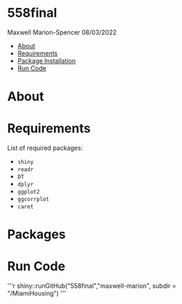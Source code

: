 # 558final

Maxwell Marion-Spencer
08/03/2022

-   [About](#about)
-   [Requirements](#requirements)
-   [Package Installation](#packages)
-   [Run Code](#runcode)


# About



# Requirements

List of required packages:

-   `shiny`
-   `readr`
-   `DT`
-   `dplyr`
-   `ggplot2`
-   `ggcorrplot`
-   `caret`

# Packages


# Run Code

'''r
shiny::runGitHub("558final","maxwell-marion", subdir = "/MiamiHousing")
'''
